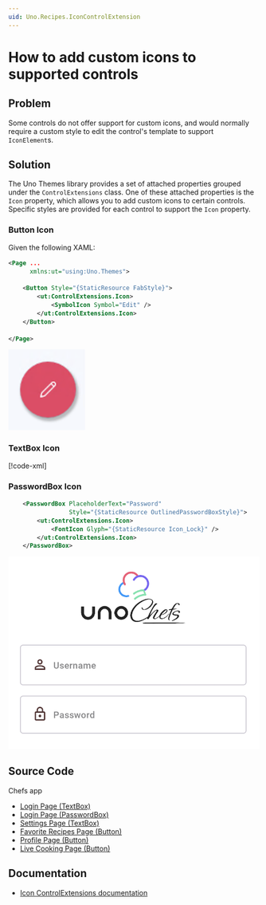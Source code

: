 ```yaml
---
uid: Uno.Recipes.IconControlExtension
---
```


# How to add custom icons to supported controls

## Problem

Some controls do not offer support for custom icons, and would normally require a custom style to edit the control's template to support `IconElement`s.

## Solution

The Uno Themes library provides a set of attached properties grouped under the `ControlExtensions` class. One of these attached properties is the `Icon` property, which allows you to add custom icons to certain controls. Specific styles are provided for each control to support the `Icon` property.

### Button Icon

Given the following XAML:

```xml
<Page ...
      xmlns:ut="using:Uno.Themes">

    <Button Style="{StaticResource FabStyle}">
        <ut:ControlExtensions.Icon>
            <SymbolIcon Symbol="Edit" />
        </ut:ControlExtensions.Icon>
    </Button>

</Page>
```

![FAB with Icon](../assets/fab-icon.png)

### TextBox Icon

[!code-xml[](../../Chefs/Views/LoginPage.xaml#L29-L38)]

### PasswordBox Icon

```xml
    <PasswordBox PlaceholderText="Password"
                 Style="{StaticResource OutlinedPasswordBoxStyle}">
        <ut:ControlExtensions.Icon>
            <FontIcon Glyph="{StaticResource Icon_Lock}" />
        </ut:ControlExtensions.Icon>
    </PasswordBox>
```

![Login Controls with Icon](../assets/login-icon.png)

## Source Code

Chefs app

- [Login Page (TextBox)](https://github.com/unoplatform/uno.chefs/blob/139edc9eab65b322e219efb7572583551c40ad32/Chefs/Views/LoginPage.xaml#L35-L37)
- [Login Page (PasswordBox)](https://github.com/unoplatform/uno.chefs/blob/139edc9eab65b322e219efb7572583551c40ad32/Chefs/Views/LoginPage.xaml#L60-L62)
- [Settings Page (TextBox)](https://github.com/unoplatform/uno.chefs/blob/139edc9eab65b322e219efb7572583551c40ad32/Chefs/Views/SettingsPage.xaml#L49-L52)
- [Favorite Recipes Page (Button)](https://github.com/unoplatform/uno.chefs/blob/139edc9eab65b322e219efb7572583551c40ad32/Chefs/Views/FavoriteRecipesPage.xaml#L57-L60)
- [Profile Page (Button)](https://github.com/unoplatform/uno.chefs/blob/139edc9eab65b322e219efb7572583551c40ad32/Chefs/Views/ProfilePage.xaml#L49-L52)
- [Live Cooking Page (Button)](https://github.com/unoplatform/uno.chefs/blob/139edc9eab65b322e219efb7572583551c40ad32/Chefs/Views/LiveCookingPage.xaml#L233-L235)

## Documentation

- [Icon ControlExtensions documentation](xref:Uno.Themes.Control.Extensions#icon)
